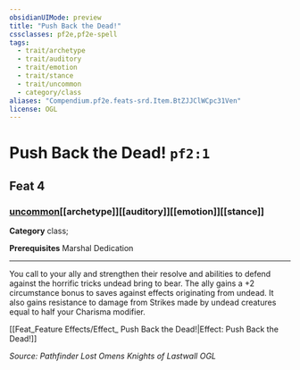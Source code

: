 ```yaml
---
obsidianUIMode: preview
title: "Push Back the Dead!"
cssclasses: pf2e,pf2e-spell
tags:
  - trait/archetype
  - trait/auditory
  - trait/emotion
  - trait/stance
  - trait/uncommon
  - category/class
aliases: "Compendium.pf2e.feats-srd.Item.BtZJJClWCpc31Ven"
license: OGL
---
```

# Push Back the Dead! `pf2:1`
## Feat 4
### [uncommon](uncommon "Uncommon Rarity Trait")[[archetype]][[auditory]][[emotion]][[stance]]

**Category** class; 



**Prerequisites** Marshal Dedication
* * *
You call to your ally and strengthen their resolve and abilities to defend against the horrific tricks undead bring to bear. The ally gains a +2 circumstance bonus to saves against effects originating from undead. It also gains resistance to damage from Strikes made by undead creatures equal to half your Charisma modifier.

[[Feat_Feature Effects/Effect_ Push Back the Dead!|Effect: Push Back the Dead!]]

*Source: Pathfinder Lost Omens Knights of Lastwall*
*OGL*
